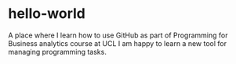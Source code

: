# hello-world
A place where I learn how to use GitHub as part of Programming for Business analytics course at UCL
I am happy to learn a new tool for managing programming tasks.
